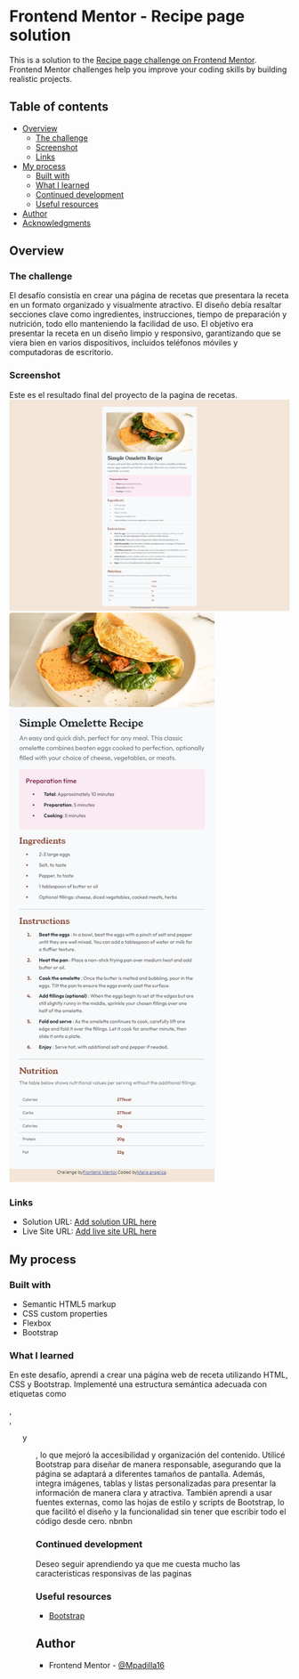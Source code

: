 # Frontend Mentor - Recipe page solution

This is a solution to the [Recipe page challenge on Frontend Mentor](https://www.frontendmentor.io/challenges/recipe-page-KiTsR8QQKm). Frontend Mentor challenges help you improve your coding skills by building realistic projects. 

## Table of contents

- [Overview](#overview)
  - [The challenge](#the-challenge)
  - [Screenshot](#screenshot)
  - [Links](#links)
- [My process](#my-process)
  - [Built with](#built-with)
  - [What I learned](#what-i-learned)
  - [Continued development](#continued-development)
  - [Useful resources](#useful-resources)
- [Author](#author)
- [Acknowledgments](#acknowledgments)


## Overview

### The challenge
El desafío consistía en crear una página de recetas que presentara la receta en un formato organizado y visualmente atractivo. El diseño debía resaltar secciones clave como ingredientes, instrucciones, tiempo de preparación y nutrición, todo ello manteniendo la facilidad de uso. El objetivo era presentar la receta en un diseño limpio y responsivo, garantizando que se viera bien en varios dispositivos, incluidos teléfonos móviles y computadoras de escritorio.

### Screenshot
Este es el resultado final del proyecto de la pagina de recetas.
![Solucion escritorio](Solucion-Escritorio.png)
![Solucion mobil](Solucion-Mobil.png)

### Links
- Solution URL: [Add solution URL here](https://github.com/Mpadilla16/Practica/blob/main/HTML/recipe-page-main/index.html)
- Live Site URL: [Add live site URL here](https://mpadilla16.github.io/Practica/HTML/recipe-page-main/index.html)

## My process

### Built with
- Semantic HTML5 markup
- CSS custom properties
- Flexbox
- Bootstrap 

### What I learned
En este desafío, aprendi a crear una página web de receta utilizando HTML, CSS y Bootstrap. Implementé una estructura semántica adecuada con etiquetas como <article>, <section>, <ul>y <ol>, lo que mejoró la accesibilidad y organización del contenido. Utilicé Bootstrap para diseñar de manera responsable, asegurando que la página se adaptará a diferentes tamaños de pantalla. Además, integra imágenes, tablas y listas personalizadas para presentar la información de manera clara y atractiva. También aprendi a usar fuentes externas, como las hojas de estilo y scripts de Bootstrap, lo que facilitó el diseño y la funcionalidad sin tener que escribir todo el código desde cero. nbnbn 

### Continued development
Deseo seguir aprendiendo ya que me cuesta mucho las caracteristicas responsivas de las paginas

### Useful resources
- [Bootstrap](https://getbootstrap.com/) 

## Author
- Frontend Mentor - [@Mpadilla16](https://www.frontendmentor.io/profile/Mpadilla16)

